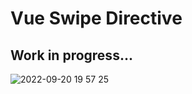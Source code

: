 # Vue Swipe Directive

## Work in progress...

![2022-09-20 19 57 25](https://user-images.githubusercontent.com/14810535/191319213-abe71066-ddd6-47cc-82e1-ce4ef4de098e.gif)
